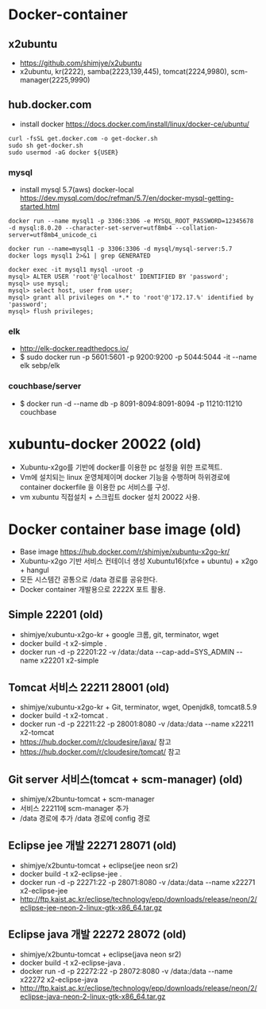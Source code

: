 # Docker-container

<!--
description = 정리자료
tag = it, pc, docker, virtual box
-->

## x2ubuntu
- https://github.com/shimjye/x2ubuntu
- x2ubuntu, kr(2222), samba(2223,139,445), tomcat(2224,9980), scm-manager(2225,9990)

## hub.docker.com
- install docker https://docs.docker.com/install/linux/docker-ce/ubuntu/
```
curl -fsSL get.docker.com -o get-docker.sh
sudo sh get-docker.sh
sudo usermod -aG docker ${USER}
```

### mysql
- install mysql 5.7(aws) docker-local https://dev.mysql.com/doc/refman/5.7/en/docker-mysql-getting-started.html
```
docker run --name mysql1 -p 3306:3306 -e MYSQL_ROOT_PASSWORD=12345678 -d mysql:8.0.20 --character-set-server=utf8mb4 --collation-server=utf8mb4_unicode_ci

docker run --name=mysql1 -p 3306:3306 -d mysql/mysql-server:5.7
docker logs mysql1 2>&1 | grep GENERATED

docker exec -it mysql1 mysql -uroot -p
mysql> ALTER USER 'root'@'localhost' IDENTIFIED BY 'password';
mysql> use mysql;
mysql> select host, user from user;
mysql> grant all privileges on *.* to 'root'@'172.17.%' identified by 'password';
mysql> flush privileges;
```

### elk
- http://elk-docker.readthedocs.io/
- $ sudo docker run -p 5601:5601 -p 9200:9200 -p 5044:5044 -it --name elk sebp/elk

### couchbase/server
- $ docker run -d --name db -p 8091-8094:8091-8094 -p 11210:11210 couchbase

# xubuntu-docker 20022 (old)
- Xubuntu-x2go를 기반에 docker를 이용한 pc 설정을 위한 프로젝트.
- Vm에 설치되는 linux 운영체제이며 docker 기능을 수행하며 하위경로에 container dockerfile 을 이용한 pc 서비스를 구성.
- vm xubuntu 직접설치 + 스크립트 docker 설치 20022 사용.

# Docker container base image (old)
- Base image https://hub.docker.com/r/shimjye/xubuntu-x2go-kr/
- Xubuntu-x2go 기반 서비스 컨테이너 생성 Xubuntu16(xfce + ubuntu) + x2go + hangul
- 모든 시스템간 공통으로 /data 경로를 공유한다.
- Docker container 개발용으로 2222X 포트 활용.

## Simple 22201 (old)
- shimjye/xubuntu-x2go-kr + google 크롬, git, terminator, wget
- docker build -t x2-simple .
- docker run -d -p 22201:22 -v /data:/data --cap-add=SYS_ADMIN --name x22201 x2-simple

## Tomcat 서비스 22211 28001 (old)
- shimjye/xubuntu-x2go-kr + Git, terminator, wget, Openjdk8, tomcat8.5.9
- docker build -t x2-tomcat .
- docker run -d -p 22211:22 -p 28001:8080 -v /data:/data --name x22211 x2-tomcat
- https://hub.docker.com/r/cloudesire/java/ 참고
- https://hub.docker.com/r/cloudesire/tomcat/ 참고

## Git server 서비스(tomcat + scm-manager) (old)
- shimjye/x2buntu-tomcat + scm-manager
- 서비스 22211에 scm-manager 추가
- /data 경로에 추가 /data 경로에 config 경로

## Eclipse jee 개발 22271 28071 (old)
- shimjye/x2buntu-tomcat + eclipse(jee neon sr2)
- docker build -t x2-eclipse-jee .
- docker run -d -p 22271:22 -p 28071:8080 -v /data:/data --name x22271 x2-eclipse-jee
- http://ftp.kaist.ac.kr/eclipse/technology/epp/downloads/release/neon/2/eclipse-jee-neon-2-linux-gtk-x86_64.tar.gz

## Eclipse java 개발 22272 28072 (old)
- shimjye/x2buntu-tomcat + eclipse(java neon sr2)
- docker build -t x2-eclipse-java .
- docker run -d -p 22272:22 -p 28072:8080 -v /data:/data --name x22272 x2-eclipse-java
- http://ftp.kaist.ac.kr/eclipse/technology/epp/downloads/release/neon/2/eclipse-java-neon-2-linux-gtk-x86_64.tar.gz


